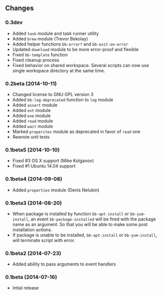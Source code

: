 Changes
-------

### 0.3dev

*   Added `task` module and task runner utility
*   Added `brew` module (Trevor Bekolay)
*   Added helper functions `bb-error?` and `bb-exit-on-error`
*   Updated `download` module to be more error-proof and flexible
*   Fixed `bb-template` function
*   Fixed cleanup process
*   Fixed behavior on shared workspace.  Several scripts can now use single
    workspace directory at the same time.


### 0.2beta (2014-10-11)

*   Changed license to GNU GPL version 3
*   Added `bb-log-deprecated` function to `log` module
*   Added `assert` module
*   Added `ext` module
*   Added `exe` module
*   Added `read` module
*   Added `wait` module
*   Marked `properites` module as deprecated in favor of `read` one
*   Rewrote unit tests


### 0.1beta5 (2014-10-10)

*   Fixed #3 OS X support (Mike Kolganov)
*   Fixed #1 Ubuntu 14.04 support


### 0.1beta4 (2014-09-08)

*   Added `properties` module (Denis Nelubin)


### 0.1beta3 (2014-08-20)

*   When package is installed by function `bb-apt-install` or `bb-yum-install`,
    an event `bb-package-installed` will be fired with the package name as
    an argument.  So that you will be able to make some post installation
    actions.
*   If package is unable to be installed, `bb-apt-install` or `bb-yum-install`,
    will terminate script with error.


### 0.1beta2 (2014-07-23)

*   Added ability to pass arguments to event handlers


### 0.1beta (2014-07-16)

*   Intial release
